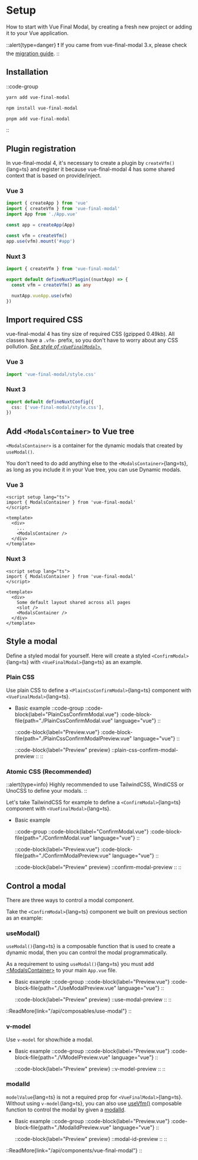 # Setup

How to start with Vue Final Modal, by creating a fresh new project or adding it to your Vue application.

::alert{type=danger}
❗️ If you came from vue-final-modal 3.x, please check the [migration guide](/get-started/guide/migration-guide).
::

## Installation

::code-group
  ```bash [yarn]
  yarn add vue-final-modal
  ```
  ```bash [npm]
  npm install vue-final-modal
  ```
  ```bash [pnpm]
  pnpm add vue-final-modal
  ```
::

## Plugin registration

In vue-final-modal 4, it's necessary to create a plugin by `createVfm()`{lang=ts} and register it because vue-final-modal 4 has some shared context that is based on provide/inject.

### Vue 3

```ts [main.ts]
import { createApp } from 'vue'
import { createVfm } from 'vue-final-modal'
import App from './App.vue'

const app = createApp(App)

const vfm = createVfm()
app.use(vfm).mount('#app')
```

### Nuxt 3

```ts [./plugins/vue-final-modal.ts]
import { createVfm } from 'vue-final-modal'

export default defineNuxtPlugin((nuxtApp) => {
  const vfm = createVfm() as any

  nuxtApp.vueApp.use(vfm)
})
```

## Import required CSS

vue-final-modal 4 has tiny size of required CSS (gzipped 0.49kb). All classes have a `.vfm-` prefix, so you don't have to worry about any CSS pollution. _[See style of `<VueFinalModal>`.](https://github.com/vue-final/vue-final-modal/blob/v4/packages/vue-final-modal/src/components/CoreModal/CoreModal.vue#L184-L217)_

### Vue 3

```ts [main.ts]
import 'vue-final-modal/style.css'
```

### Nuxt 3

```ts [./nuxt.config.ts]
export default defineNuxtConfig({
  css: ['vue-final-modal/style.css'],
})

```

## Add `<ModalsContainer>` to Vue tree

`<ModalsContainer>` is a container for the dynamic modals that created by `useModal()`.

You don't need to do add anything else to the `<ModalsContainer>`{lang=ts}, as long as you include it in your Vue tree, you can use Dynamic modals.

### Vue 3

```vue [App.vue]
<script setup lang="ts">
import { ModalsContainer } from 'vue-final-modal'
</script>

<template>
  <div>
    ...
    <ModalsContainer />
  </div>
</template>
```

### Nuxt 3

```vue [layouts/default.vue]
<script setup lang="ts">
import { ModalsContainer } from 'vue-final-modal'
</script>

<template>
  <div>
    Some default layout shared across all pages
    <slot />
    <ModalsContainer />
  </div>
</template>
```

## Style a modal

Define a styled modal for yourself. Here will create a styled `<ConfirmModal>`{lang=ts} with `<VueFinalModal>`{lang=ts} as an example.

### Plain CSS

Use plain CSS to define a `<PlainCssConfirmModal>`{lang=ts} component with `<VueFinalModal>`{lang=ts}.

- Basic example
  ::code-group
    ::code-block{label="PlainCssConfirmModal.vue"}
      :code-block-file{path="./PlainCssConfirmModal.vue" language="vue"}
    ::

    ::code-block{label="Preview.vue"}
      :code-block-file{path="./PlainCssConfirmModalPreview.vue" language="vue"}
    ::

    ::code-block{label="Preview" preview}
      ::plain-css-confirm-modal-preview
    ::
  ::

### Atomic CSS (Recommended)

::alert{type=info}
Highly recommended to use TailwindCSS, WindiCSS or UnoCSS to define your modals.
::

Let's take TailwindCSS for example to define a `<ConfirmModal>`{lang=ts} component with `<VueFinalModal>`{lang=ts}.

- Basic example

  ::code-group
    ::code-block{label="ConfirmModal.vue"}
      :code-block-file{path="./ConfirmModal.vue" language="vue"}
    ::

    ::code-block{label="Preview.vue"}
      :code-block-file{path="./ConfirmModalPreview.vue" language="vue"}
    ::

    ::code-block{label="Preview" preview}
      ::confirm-modal-preview
    ::
  ::

## Control a modal

There are three ways to control a modal component.

Take the `<ConfirmModal>`{lang=ts} component we built on previous section as an example:

### useModal()

`useModal()`{lang=ts} is a composable function that is used to create a dynamic modal, then you can control the modal programmatically.

As a requirement to using `useModal()`{lang=ts} you must add [\<ModalsContainer>](/api/components/modals-container) to your main `App.vue` file.

- Basic example
  ::code-group
    ::code-block{label="Preview.vue"}
      :code-block-file{path="./UseModalPreview.vue" language="vue"}
    ::

    ::code-block{label="Preview" preview}
      ::use-modal-preview
    ::
  ::

::ReadMore{link="/api/composables/use-modal"}
::

### v-model

Use `v-model` for show/hide a modal.

- Basic example
  ::code-group
    ::code-block{label="Preview.vue"}
      :code-block-file{path="./VModelPreview.vue" language="vue"}
    ::

    ::code-block{label="Preview" preview}
      ::v-model-preview
    ::
  ::

### modalId

`modelValue`{lang=ts} is not a required prop for `<VueFinalModal>`{lang=ts}. Without using `v-model`{lang=ts}, you can also use [useVfm()](/api/composables/use-vfm#usevfm) composable function to control the modal by given a [modalId](/api/components/vue-final-modal/#modalId).

- Basic example
  ::code-group
    ::code-block{label="Preview.vue"}
      :code-block-file{path="./ModalIdPreview.vue" language="vue"}
    ::

    ::code-block{label="Preview" preview}
      ::modal-id-preview
    ::
  ::

::ReadMore{link="/api/components/vue-final-modal"}
::
